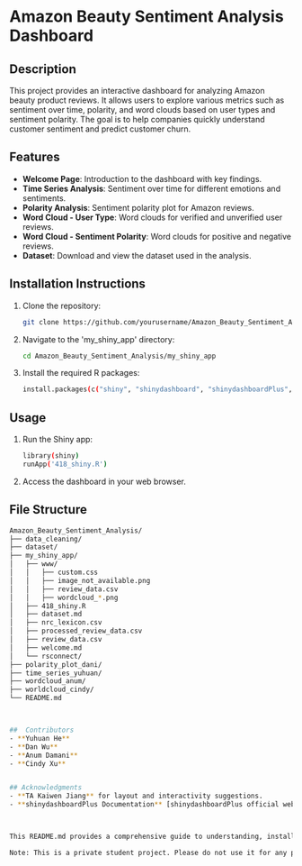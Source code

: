 # Amazon Beauty Sentiment Analysis Dashboard

## Description
This project provides an interactive dashboard for analyzing Amazon beauty product reviews. It allows users to explore various metrics such as sentiment over time, polarity, and word clouds based on user types and sentiment polarity. The goal is to help companies quickly understand customer sentiment and predict customer churn.

## Features
- **Welcome Page**: Introduction to the dashboard with key findings.
- **Time Series Analysis**: Sentiment over time for different emotions and sentiments.
- **Polarity Analysis**: Sentiment polarity plot for Amazon reviews.
- **Word Cloud - User Type**: Word clouds for verified and unverified user reviews.
- **Word Cloud - Sentiment Polarity**: Word clouds for positive and negative reviews.
- **Dataset**: Download and view the dataset used in the analysis.

## Installation Instructions
1. Clone the repository:
   ```bash
   git clone https://github.com/yourusername/Amazon_Beauty_Sentiment_Analysis.git

2. Navigate to the 'my_shiny_app' directory:
   ```bash
   cd Amazon_Beauty_Sentiment_Analysis/my_shiny_app

3. Install the required R packages:
   ```bash
   install.packages(c("shiny", "shinydashboard", "shinydashboardPlus", "tidytext", "dplyr", "tidyr", "ggplot2", "readr", "plotly", "tidyverse", "syuzhet", "shinythemes", "markdown"))


## Usage
1. Run the Shiny app:
   ```bash
   library(shiny)
   runApp('418_shiny.R')
   
2. Access the dashboard in your web browser.

## File Structure

```bash
Amazon_Beauty_Sentiment_Analysis/
├── data_cleaning/
├── dataset/
├── my_shiny_app/
│   ├── www/
│   │   ├── custom.css
│   │   ├── image_not_available.png
│   │   ├── review_data.csv
│   │   ├── wordcloud_*.png
│   ├── 418_shiny.R
│   ├── dataset.md
│   ├── nrc_lexicon.csv
│   ├── processed_review_data.csv
│   ├── review_data.csv
│   ├── welcome.md
│   └── rsconnect/
├── polarity_plot_dani/
├── time_series_yuhuan/
├── wordcloud_anum/
├── worldcloud_cindy/
└── README.md



##  Contributors
- **Yuhuan He**
- **Dan Wu**
- **Anum Damani**
- **Cindy Xu**


## Acknowledgments
- **TA Kaiwen Jiang** for layout and interactivity suggestions.
- **shinydashboardPlus Documentation** [shinydashboardPlus official website.](https://rinterface.github.io/shinydashboardPlus/index.html)



This README.md provides a comprehensive guide to understanding, installing, and using the project. You can replace placeholders such as yourusername with actual names as needed.

Note: This is a private student project. Please do not use it for any personal or commercial purposes.





